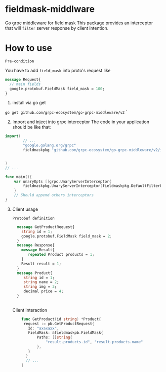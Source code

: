 # fieldmask-middlware
Go grpc middleware for field mask
This package provides an interceptor that will `filter` server response by client intention.

# How to use
`Pre-condition`

You have to add `field_mask` into proto's request like
``` Protobuf
message Request{
  // main fields
  google.protobuf.FieldMask field_mask = 100;
}

```
1. install via go get 

 `go get github.com/grpc-ecosystem/go-grpc-middleware/v2`
`

2. Import and inject into grpc interceptor
The code in your application should be like that:
``` Go
import(
        // ...
        "google.golang.org/grpc"
    	fieldmaskpkg "github.com/grpc-ecosystem/go-grpc-middleware/v2/interceptors/fieldmask"


)
// ...

func main(){
    var unaryOpts []grpc.UnaryServerInterceptor{
		fieldmaskpkg.UnaryServerInterceptor(fieldmaskpkg.DefaultFilterFunc),
    }
    // Should append others interceptors
}
```
3. Client usage
   	
	 `Protobuf definition`
	 ```Protobuf
	   message GetProductRequest{
	     string id = 1;
	     google.protobuf.FieldMask field_mask = 2;
	   }
	   message Response{
	     message Result{
	        repeated Product products = 1;
	     }
	     Result result = 1;
	   }
	   message Product{
	      string id = 1;
	      string name = 2;
	      string img = 3;
	      decimal price = 4;
	   }
	   
 	```

	Client interaction

	 ``` Go
         func GetProduct(id string) *Product{
		  request := pb.GetProductRequest{
			Id: "axaxaxx",
			FieldMask: &fieldmaskpb.FieldMask{
				Paths: []string{
					"result.products.id", "result.products.name"
				},
			}
		   }
           // ...
         }
	 ```
